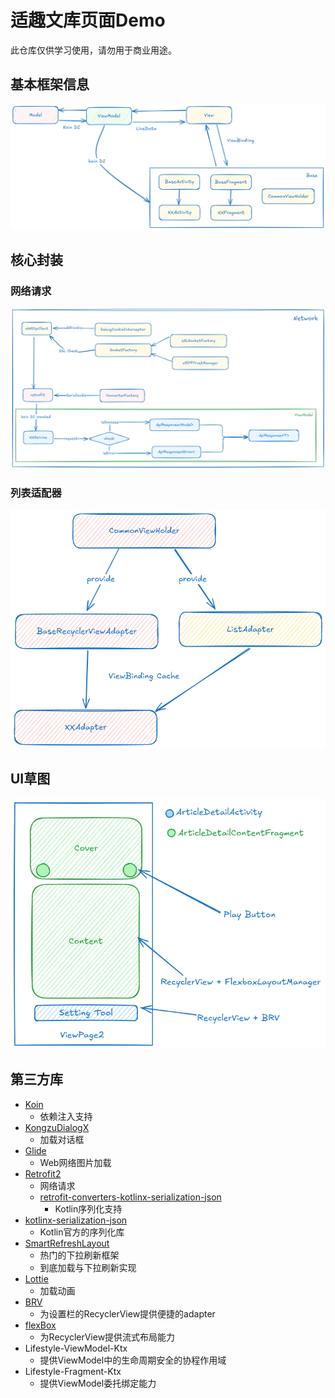 # 适趣文库页面Demo

此仓库仅供学习使用，请勿用于商业用途。

## 基本框架信息

![app_framework.png](res/images/app_framework.png)

## 核心封装

### 网络请求

![network_framework.png](res/images/network_framework.png)

### 列表适配器

![img.recyclerview_adapter_framework](res/images/recyclerview_adapter_framework.png)

## UI草图

![app_ui_1.png](res/images/app_ui_1.png)

## 第三方库

- [Koin](https://insert-koin.io/)
    - 依赖注入支持
- [KongzuDialogX](https://github.com/kongzue/DialogX)
    - 加载对话框
- [Glide](https://github.com/bumptech/glide)
    - Web网络图片加载
- [Retrofit2](https://github.com/square/retrofit)
    - 网络请求
    - [retrofit-converters-kotlinx-serialization-json](https://github.com/square/retrofit/tree/trunk/retrofit-converters/kotlinx-serialization)
        - Kotlin序列化支持
- [kotlinx-serialization-json](https://github.com/Kotlin/kotlinx.serialization)
    - Kotlin官方的序列化库
- [SmartRefreshLayout](https://github.com/scwang90/SmartRefreshLayout)
    - 热门的下拉刷新框架
    - 到底加载与下拉刷新实现
- [Lottie](https://lottiefiles.com/)
    - 加载动画
- [BRV](https://github.com/liangjingkanji/BRV)
    - 为设置栏的RecyclerView提供便捷的adapter
- [flexBox](https://github.com/google/flexbox-layout)
    - 为RecyclerView提供流式布局能力
- Lifestyle-ViewModel-Ktx
    - 提供ViewModel中的生命周期安全的协程作用域
- Lifestyle-Fragment-Ktx
    - 提供ViewModel委托绑定能力
